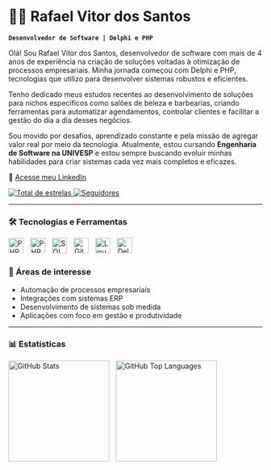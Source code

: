 # 👨‍💻 Rafael Vitor dos Santos

**`Desenvolvedor de Software | Delphi e PHP`**

Olá! Sou Rafael Vitor dos Santos, desenvolvedor de software com mais de 4 anos de experiência na criação de soluções voltadas à otimização de processos empresariais. Minha jornada começou com Delphi e PHP, tecnologias que utilizo para desenvolver sistemas robustos e eficientes.  

Tenho dedicado meus estudos recentes ao desenvolvimento de soluções para nichos específicos como salões de beleza e barbearias, criando ferramentas para automatizar agendamentos, controlar clientes e facilitar a gestão do dia a dia desses negócios.  

Sou movido por desafios, aprendizado constante e pela missão de agregar valor real por meio da tecnologia. Atualmente, estou cursando **Engenharia de Software na UNIVESP** e estou sempre buscando evoluir minhas habilidades para criar sistemas cada vez mais completos e eficazes.

🔗 [Acesse meu LinkedIn](https://www.linkedin.com/in/rafaelvitorsantos/)

<p align="left">
    <a href="https://github.com/rafaelvitorsantos?tab=repositories&sort=stargazers">
        <img 
            alt="Total de estrelas" 
            title="Total de estrelas GitHub" 
            src="https://custom-icon-badges.demolab.com/github/stars/rafaelvitorsantos?color=55960c&style=for-the-badge&labelColor=488207&logo=star&label=estrelas"
        />
    </a>
    <a href="https://github.com/rafaelvitorsantos?tab=followers">
        <img 
            alt="Seguidores" 
            title="Me siga no GitHub" 
            src="https://custom-icon-badges.demolab.com/github/followers/rafaelvitorsantos?color=236ad3&labelColor=1155ba&style=for-the-badge&logo=github&label=Seguidores&logoColor=white"
        />
    </a>
</p>

---

### 🛠️ Tecnologias e Ferramentas

<img 
    align="left" 
    alt="PHP" 
    title="PHP"
    width="30px" 
    style="padding-right: 10px;" 
    src="https://cdn.jsdelivr.net/gh/devicons/devicon@latest/icons/php/php-original.svg" 
/>
<img 
    align="left" 
    alt="PHP" 
    title="PHP"
    width="30px" 
    style="padding-right: 10px;" 
    src="https://cdn.jsdelivr.net/gh/devicons/devicon/icons/laravel/laravel-original.svg" 
/>
<img 
    align="left" 
    alt="SQL" 
    title="SQL"
    width="30px" 
    style="padding-right: 10px;" 
    src="https://cdn.jsdelivr.net/gh/devicons/devicon/icons/mysql/mysql-original.svg"
/>
<img 
    align="left" 
    alt="Git" 
    title="Git"
    width="30px" 
    style="padding-right: 10px;" 
    src="https://cdn.jsdelivr.net/gh/devicons/devicon@latest/icons/git/git-original.svg" 
/>
<img 
    align="left" 
    alt="Linux" 
    title="Linux"
    width="30px" 
    style="padding-right: 10px;" 
    src="https://cdn.jsdelivr.net/gh/devicons/devicon/icons/react/react-original.svg"
/>
<img 
    align="left" 
    alt="Delphi" 
    title="Delphi" 
    width="30px" 
    style="padding-right: 10px;" 
    src="https://cdn.jsdelivr.net/gh/devicons/devicon/icons/delphi/delphi-original.svg"
/>

<br/>
<br/>

### 🧠 Áreas de interesse
- Automação de processos empresariais  
- Integrações com sistemas ERP  
- Desenvolvimento de sistemas sob medida  
- Aplicações com foco em gestão e produtividade  

---

### 📊 Estatísticas

<p>
  <img 
    align="left" 
    alt="GitHub Stats" 
    height="200" 
    style="padding-right: 10px;" 
    src="https://github-readme-stats.vercel.app/api?username=rafaelvitorsantos&show_icons=true&theme=tokyonight&include_all_commits=true&locale=pt-br" 
  />

  <img 
      align="left" 
      alt="GitHub Top Languages" 
      height="200" 
      src="https://github-readme-stats.vercel.app/api/top-langs/?username=rafaelvitorsantos&theme=tokyonight&layout=compact&custom_title=Tecnologias&langs_count=6" 
  />
</p>
